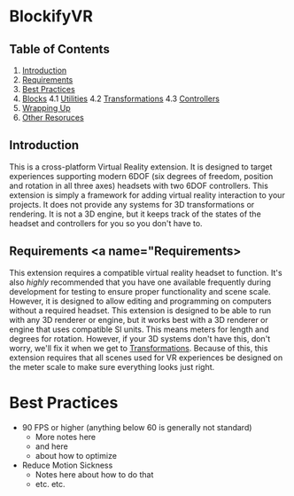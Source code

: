 # BlockifyVR

## Table of Contents
1. [Introduction](#Introduction)
2. [Requirements](#Requirements)
3. [Best Practices](#Best-practices)
4. [Blocks](#blocks)
4.1 [Utilities](#Utilities)
4.2 [Transformations](#Transformations)
4.3 [Controllers](#Controllers)
5. [Wrapping Up](#Wrapping-up)
6. [Other Resoruces](#Other-resources)
## Introduction <a name="Introduction"></a>
This is a cross-platform Virtual Reality extension. It is designed to target experiences supporting modern 6DOF (six degrees of freedom, position and rotation in all three axes) headsets with two 6DOF controllers. 
This extension is simply a framework for adding virtual reality interaction to your projects. It does not provide any systems for 3D transformations or rendering. It is not a 3D engine, but it keeps track of the states of the headset and controllers for you so you don't have to.

## Requirements <a name="Requirements></a>
This extension requires a compatible virtual reality headset to function. It's also _highly_ recommended that you have one available frequently during development for testing to ensure proper functionality and scene scale. However, it is designed to allow editing and programming on computers without a required headset.
This extension is designed to be able to run with any 3D renderer or engine, but it works best with a 3D renderer or engine that uses compatible SI units. This means meters for length and degrees for rotation. However, if your 3D systems don't have this, don't worry, we'll fix it when we get to [Transformations](#Transformations). Because of this, this extension requires that all scenes used for VR experiences be designed on the meter scale to make sure everything looks just right.

# Best Practices <a name="Best-practices"></a>
- 90 FPS or higher (anything below 60 is generally not standard)
   - More notes here
   - and here
   - about how to optimize
- Reduce Motion Sickness
   - Notes here about how to do that
   - etc. etc.
